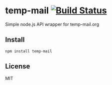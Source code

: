 # temp-mail [![Build Status](https://travis-ci.org/xomyaq/temp-mail.svg?branch=master)](https://travis-ci.org/xomyaq/temp-mail)

Simple node.js API wrapper for temp-mail.org

## Install
```
npm install temp-mail
```

## License

MIT
